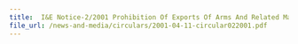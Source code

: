 ```yaml
---
title:  I&E Notice-2/2001 Prohibition Of Exports Of Arms And Related Materials To Liberia And Imports Of Rough Diamonds From Liberia
file_url: /news-and-media/circulars/2001-04-11-circular022001.pdf
---
```

